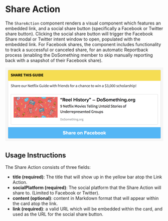 # Share Action

The `ShareAction` component renders a visual component which features an embedded link, and a social share button (specifically a Facebook or Twitter share button). Clicking the social share button will trigger the Facebook Share modal or Twitter intent window to open, populated with the embedded link. For Facebook shares, the component includes functionality to track a successful or canceled share, for an automatic Reportback process (enabling the DoSomething member to skip manually reporting back with a snapshot of their Facebook share).

![Share Action component](../_assets/share-action-component.png)  

## Usage Instructions
The Share Action consists of three fields:

- **title (required)**: The title that will show up in the yellow bar atop the Link Action.
- **socialPlatform (required)**: The social platform that the Share Action will share to. (Limited to Facebook or Twitter).
- **content (optional)**: content in Markdown format that will appear within the card atop the link.
- **link (required)**: a valid URL which will be embedded within the card, and used as the URL for the social share button.

